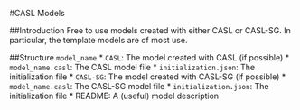 #CASL Models

##Introduction
Free to use models created with either CASL or CASL-SG. 
In particular, the template models are of most use.

##Structure
`model_name`
	* `CASL`: The model created with CASL (if possible)
		* `model_name.casl`: The CASL model file
		* `initialization.json`: The initialization file
	* `CASL-SG`: The model created with CASL-SG (if possible)
		* `model_name.casl`: The CASL-SG model file
		* `initialization.json`: The initialization file
	* README: A (useful) model description